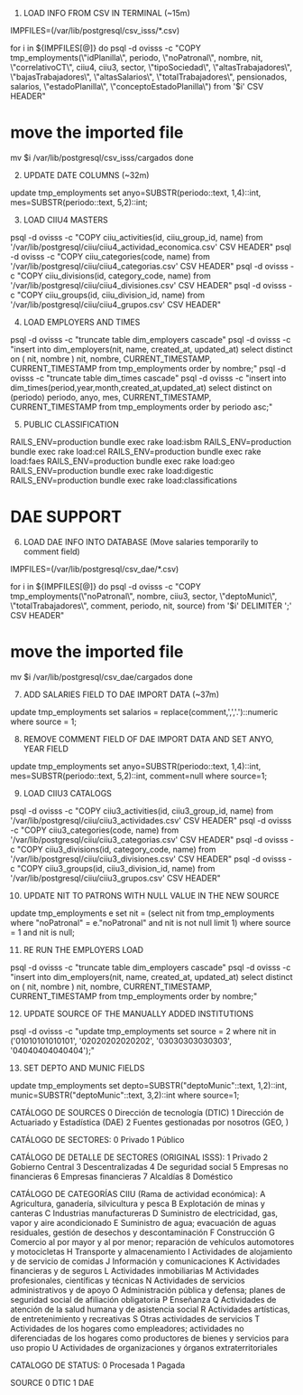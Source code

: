 1. LOAD INFO FROM CSV IN TERMINAL (~15m)

IMPFILES=(/var/lib/postgresql/csv_isss/*.csv)

for i in ${IMPFILES[@]}
do
  psql -d ovisss -c "COPY tmp_employments(\"idPlanilla\", periodo, \"noPatronal\", nombre, nit, \"correlativoCT\", ciiu4, ciiu3, sector, \"tipoSociedad\", \"altasTrabajadores\", \"bajasTrabajadores\", \"altasSalarios\", \"totalTrabajadores\", pensionados, salarios, \"estadoPlanilla\", \"conceptoEstadoPlanilla\") from '$i' CSV HEADER"
  # move the imported file
  mv $i /var/lib/postgresql/csv_isss/cargados
done

2. UPDATE DATE COLUMNS (~32m)

update tmp_employments set anyo=SUBSTR(periodo::text, 1,4)::int, mes=SUBSTR(periodo::text, 5,2)::int;

3. LOAD CIIU4 MASTERS

psql -d ovisss -c "COPY ciiu_activities(id, ciiu_group_id, name) from '/var/lib/postgresql/ciiu/ciiu4_actividad_economica.csv' CSV HEADER"
psql -d ovisss -c "COPY ciiu_categories(code, name) from '/var/lib/postgresql/ciiu/ciiu4_categorias.csv' CSV HEADER"
psql -d ovisss -c "COPY ciiu_divisions(id, category_code, name) from '/var/lib/postgresql/ciiu/ciiu4_divisiones.csv' CSV HEADER"
psql -d ovisss -c "COPY ciiu_groups(id, ciiu_division_id, name) from '/var/lib/postgresql/ciiu/ciiu4_grupos.csv' CSV HEADER"

4. LOAD EMPLOYERS AND TIMES

psql -d ovisss -c "truncate table dim_employers cascade"
psql -d ovisss -c "insert into dim_employers(nit, name, created_at, updated_at) select distinct on ( nit, nombre ) nit, nombre, CURRENT_TIMESTAMP, CURRENT_TIMESTAMP from tmp_employments order by nombre;"
psql -d ovisss -c "truncate table dim_times cascade"
psql -d ovisss -c "insert into dim_times(period,year,month,created_at,updated_at) select distinct on (periodo) periodo, anyo, mes, CURRENT_TIMESTAMP, CURRENT_TIMESTAMP from tmp_employments order by periodo asc;"

5. PUBLIC CLASSIFICATION

RAILS_ENV=production bundle exec rake load:isbm
RAILS_ENV=production bundle exec rake load:cel
RAILS_ENV=production bundle exec rake load:faes
RAILS_ENV=production bundle exec rake load:geo
RAILS_ENV=production bundle exec rake load:digestic
RAILS_ENV=production bundle exec rake load:classifications


##
# DAE SUPPORT

6. LOAD DAE INFO INTO DATABASE (Move salaries temporarily to comment field)

IMPFILES=(/var/lib/postgresql/csv_dae/*.csv)

for i in ${IMPFILES[@]}
do
  psql -d ovisss -c "COPY tmp_employments(\"noPatronal\", nombre, ciiu3, sector, \"deptoMunic\", \"totalTrabajadores\", comment, periodo, nit, source) from '$i' DELIMITER ';' CSV HEADER"
  # move the imported file
  mv $i /var/lib/postgresql/csv_dae/cargados
done

7. ADD SALARIES FIELD TO DAE IMPORT DATA (~37m)

update tmp_employments set salarios = replace(comment,',','.')::numeric where source = 1;

8. REMOVE COMMENT FIELD OF DAE IMPORT DATA AND SET ANYO, YEAR FIELD

update tmp_employments set anyo=SUBSTR(periodo::text, 1,4)::int, mes=SUBSTR(periodo::text, 5,2)::int, comment=null where source=1;

9. LOAD CIIU3 CATALOGS

psql -d ovisss -c "COPY ciiu3_activities(id, ciiu3_group_id, name) from '/var/lib/postgresql/ciiu/ciiu3_actividades.csv' CSV HEADER"
psql -d ovisss -c "COPY ciiu3_categories(code, name) from '/var/lib/postgresql/ciiu/ciiu3_categorias.csv' CSV HEADER"
psql -d ovisss -c "COPY ciiu3_divisions(id, category_code, name) from '/var/lib/postgresql/ciiu/ciiu3_divisiones.csv' CSV HEADER"
psql -d ovisss -c "COPY ciiu3_groups(id, ciiu3_division_id, name) from '/var/lib/postgresql/ciiu/ciiu3_grupos.csv' CSV HEADER"

10. UPDATE NIT TO PATRONS WITH NULL VALUE IN THE NEW SOURCE

update tmp_employments e set nit = (select nit from tmp_employments where "noPatronal" = e."noPatronal" and nit is not null limit 1) where source = 1 and nit is null;

11. RE RUN THE EMPLOYERS LOAD

psql -d ovisss -c "truncate table dim_employers cascade"
psql -d ovisss -c "insert into dim_employers(nit, name, created_at, updated_at) select distinct on ( nit, nombre ) nit, nombre, CURRENT_TIMESTAMP, CURRENT_TIMESTAMP from tmp_employments order by nombre;"

12. UPDATE SOURCE OF THE MANUALLY ADDED INSTITUTIONS

psql -d ovisss -c "update tmp_employments set source = 2 where nit in ('01010101010101', '02020202020202', '03030303030303', '04040404040404');"

13. SET DEPTO AND MUNIC FIELDS

update tmp_employments set depto=SUBSTR("deptoMunic"::text, 1,2)::int, munic=SUBSTR("deptoMunic"::text, 3,2)::int where source=1;



CATÁLOGO DE SOURCES
0 Dirección de tecnología (DTIC)
1 Dirección de Actuariado y Estadística (DAE)
2 Fuentes gestionadas por nosotros (GEO, )

CATÁLOGO DE SECTORES:
0 Privado
1 Público

CATÁLOGO DE DETALLE DE SECTORES (ORIGINAL ISSS):
1 Privado
2 Gobierno Central
3 Descentralizadas
4 De seguridad social
5 Empresas no financieras
6 Empresas financieras
7 Alcaldías
8 Doméstico

CATÁLOGO DE CATEGORÍAS CIIU (Rama de actividad económica):
A	Agricultura, ganadería, silvicultura y pesca
B	Explotación de minas y canteras
C	Industrias manufactureras
D	Suministro de electricidad, gas, vapor y aire acondicionado
E	Suministro de agua; evacuación de aguas residuales, gestión de desechos y descontaminación
F	Construcción
G	Comercio al por mayor y al por menor; reparación de vehículos automotores y motocicletas
H	Transporte y almacenamiento
I	Actividades de alojamiento y de servicio de comidas
J	Información y comunicaciones
K	Actividades financieras y de seguros
L	Actividades inmobiliarias
M	Actividades profesionales, científicas y técnicas
N	Actividades de servicios administrativos y de apoyo
O	Administración pública y defensa; planes de seguridad social de afiliación obligatoria
P	Enseñanza
Q	Actividades de atención de la salud humana y de asistencia social
R	Actividades artísticas, de entretenimiento y recreativas
S	Otras actividades de servicios
T	Actividades de los hogares como empleadores; actividades no diferenciadas de los hogares como productores de bienes y servicios para uso propio
U	Actividades de organizaciones y órganos extraterritoriales

CATALOGO DE STATUS:
0 Procesada
1 Pagada

SOURCE
0 DTIC
1 DAE
